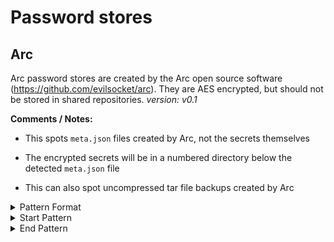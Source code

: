 <!-- WARNING: This README is generated automatically
-->

# Password stores

## Arc


Arc password stores are created by the Arc open source software (https://github.com/evilsocket/arc). They are AES encrypted, but should not be stored in shared repositories.
_version: v0.1_

**Comments / Notes:**


- This spots `meta.json` files created by Arc, not the secrets themselves

- The encrypted secrets will be in a numbered directory below the detected `meta.json` file

- This can also spot uncompressed tar file backups created by Arc
  

<details>
<summary>Pattern Format</summary>
<p>

```regex
{"id":[0-9]+,"title":"[^"]+","encryption":"[^"]+","created_at":"[0-9]{4}-[0-9]{2}-[0-9]{2}T[0-9]{2}:[0-9]{2}:[0-9]{2}\.[0-9]{6}(Z|[+-][0-9]{2}:[0-9]{2})","updated_at":"[0-9]{4}-[0-9]{2}-[0-9]{2}T[0-9]{2}:[0-9]{2}:[0-9]{2}\.[0-9]{6}(Z|[+-][0-9]{2}:[0-9]{2})","expired_at":"[0-9]{4}-[0-9]{2}-[0-9]{2}T[0-9]{2}:[0-9]{2}:[0-9]{2}(\.[0-9]{6})?(Z|[+-][0-9]{2}:[0-9]{2})","prune":(true|false),"notified":(true|false),"compressed":(true|false),"pinned":(true|false),"size":[0-9]+,"next_id":[0-9]+}
```

</p>
</details>

<details>
<summary>Start Pattern</summary>
<p>

```regex
\A|\x00
```

</p>
</details><details>
<summary>End Pattern</summary>
<p>

```regex
\Z|\x00
```

</p>
</details>